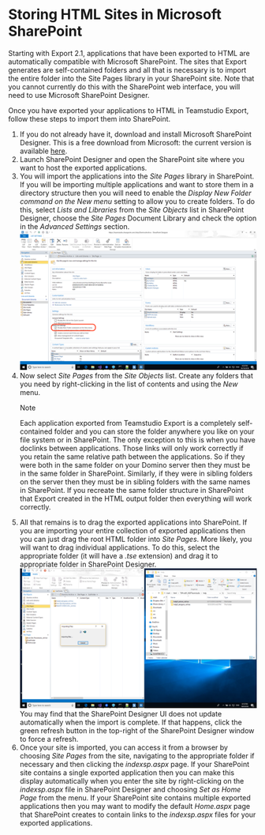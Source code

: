# Storing HTML Sites in Microsoft SharePoint

Starting with Export 2.1, applications that have been exported to HTML are automatically compatible with Microsoft SharePoint. The sites that Export generates are self-contained folders and all that is necessary is to import the entire folder into the Site Pages library in your SharePoint site. Note that you cannot currently do this with the SharePoint web interface, you will need to use Microsoft SharePoint Designer.

Once you have exported your applications to HTML in Teamstudio Export, follow these steps to import them into SharePoint.

1. If you do not already have it, download and install Microsoft SharePoint Designer. This is a free download from Microsoft: the current version is available [here](https://www.microsoft.com/en-us/download/details.aspx?id=35491).
2. Launch SharePoint Designer and open the SharePoint site where you want to host the exported applications.
3. You will import the applications into the *Site Pages* library in SharePoint. If you will be importing multiple applications and want to store them in a directory structure then you will need to enable the *Display New Folder command on the New menu* setting to allow you to create folders. To do this, select *Lists and Libraries* from the *Site Objects* list in SharePoint Designer, choose the *Site Pages* Document Library and check the option in the *Advanced Settings* section.
   ![SharepointDesigner](img/spd.png)
4. Now select *Site Pages* from the *Site Objects* list. Create any folders that you need by right-clicking in the list of contents and using the *New* menu.
   <div class="admonition note">
     <p class="admonition-title">Note</p>
    Each application exported from Teamstudio Export is a completely self-contained folder and you can
    store the folder anywhere you like on your file system or in SharePoint. The only exception to this is
    when you have doclinks between applications. Those links will only work correctly if you retain the
    same relative path between the applications. So if they were both in the same folder on your Domino
    server then they must be in the same folder in SharePoint. Similarly, if they were in sibling
    folders on the server then they must be in sibling folders with the same names in SharePoint.
    If you recreate the same folder structure in SharePoint that Export created in the HTML output
    folder then everything will work correctly.
     </p>
   </div>
5. All that remains is to drag the exported applications into SharePoint. If you are importing your entire collection of exported applications then you can just drag the root HTML folder into *Site Pages*. More likely, you will want to drag individual applications. To do this, select the appropriate folder (it will have a *.tse* extension) and drag it to appropriate folder in SharePoint Designer.
   ![SharePoint Designer Upload](img/spd2.png)
   You may find that the SharePoint Designer UI does not update automatically when the import is complete. If that happens, click the green refresh button in the top-right of the SharePoint Designer window to force a refresh.
6. Once your site is imported, you can access it from a browser by choosing *Site Pages* from the site, navigating to the appropriate folder if necessary and then clicking the *indexsp.aspx* page. If your SharePoint site contains a single exported application  then you can make this display automatically when you enter the site by right-clicking on the *indexsp.aspx* file in SharePoint Designer and choosing *Set as Home Page* from the menu. If your SharePoint site contains multiple exported applications then you may want to modify the default *Home.aspx* page that SharePoint creates to contain links to the *indexsp.aspx* files for your exported applications.